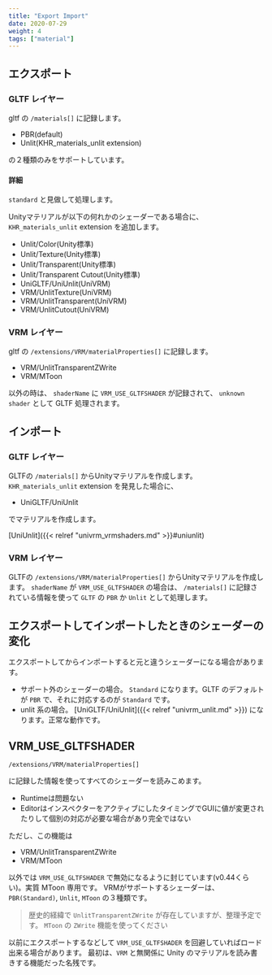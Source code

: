 ```yaml
---
title: "Export Import"
date: 2020-07-29
weight: 4
tags: ["material"]
---
```


## エクスポート

### GLTF レイヤー

gltf の `/materials[]` に記録します。

* PBR(default) 
* Unlit(KHR_materials_unlit extension) 

の２種類のみをサポートしています。

#### 詳細

`standard` と見做して処理します。

Unityマテリアルが以下の何れかのシェーダーである場合に、
`KHR_materials_unlit` extension を追加します。

* Unlit/Color(Unity標準)
* Unlit/Texture(Unity標準)
* Unlit/Transparent(Unity標準)
* Unlit/Transparent Cutout(Unity標準)
* UniGLTF/UniUnlit(UniVRM)
* VRM/UnlitTexture(UniVRM)
* VRM/UnlitTransparent(UniVRM)
* VRM/UnlitCutout(UniVRM)

### VRM レイヤー

gltf の `/extensions/VRM/materialProperties[]` に記録します。

* VRM/UnlitTransparentZWrite
* VRM/MToon

以外の時は、 `shaderName` に `VRM_USE_GLTFSHADER` が記録されて、 `unknown shader` として GLTF 処理されます。

## インポート

### GLTF レイヤー

GLTFの `/materials[]` からUnityマテリアルを作成します。
`KHR_materials_unlit` extension を発見した場合に、

* UniGLTF/UniUnlit

でマテリアルを作成します。

[UniUnlit]({{< relref "univrm_vrmshaders.md" >}}#uniunlit)

###  VRM レイヤー

GLTFの `/extensions/VRM/materialProperties[]` からUnityマテリアルを作成します。
`shaderName` が `VRM_USE_GLTFSHADER` の場合は、 `/materials[]` に記録されている情報を使って `GLTF` の `PBR` か `Unlit` として処理します。

## エクスポートしてインポートしたときのシェーダーの変化

エクスポートしてからインポートすると元と違うシェーダーになる場合があります。

* サポート外のシェーダーの場合。 `Standard` になります。GLTF のデフォルトが `PBR` で、それに対応するのが `Standard` です。
* unlit 系の場合。 [UniGLTF/UniUnlit]({{< relref "univrm_unlit.md" >}}) になります。正常な動作です。

## VRM_USE_GLTFSHADER

`/extensions/VRM/materialProperties[]`

に記録した情報を使ってすべてのシェーダーを読みこめます。

* Runtimeは問題ない
* EditorはインスペクターをアクティブにしたタイミングでGUIに値が変更されたりして個別の対応が必要な場合があり完全ではない

ただし、この機能は

* VRM/UnlitTransparentZWrite
* VRM/MToon

以外では `VRM_USE_GLTFSHADER` で無効になるように封じています(v0.44くらい)。実質 MToon 専用です。
VRMがサポートするシェーダーは、 `PBR(Standard)`, `Unlit`, `MToon` の３種類です。

> 歴史的経緯で `UnlitTransparentZWrite` が存在していますが、整理予定です。 `MToon` の `ZWrite` 機能を使ってください

以前にエクスポートするなどして `VRM_USE_GLTFSHADER` を回避していればロード出来る場合があります。
最初は、`VRM` と無関係に Unity のマテリアルを読み書きする機能だった名残です。
